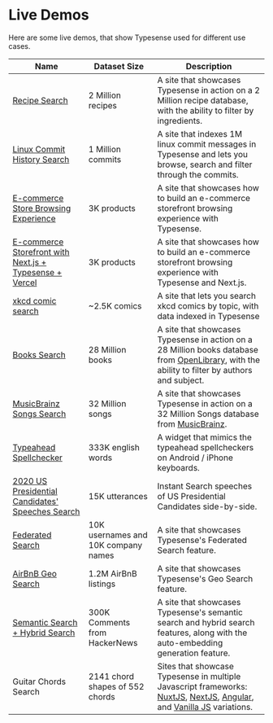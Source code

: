 # Live Demos

Here are some live demos, that show Typesense used for different use cases.

| Name                                                                                                                     | Dataset Size                        | Description                                                                                                                                                               |
|--------------------------------------------------------------------------------------------------------------------------|-------------------------------------|---------------------------------------------------------------------------------------------------------------------------------------------------------------------------|
| [Recipe Search](https://recipe-search.typesense.org/)                                                                    | 2 Million recipes                   | A site that showcases Typesense in action on a 2 Million recipe database, with the ability to filter by ingredients.                                                      |
| [Linux Commit History Search](https://linux-commits-search.typesense.org/)                                               | 1 Million commits                   | A site that indexes 1M linux commit messages in Typesense and lets you browse, search and filter through the commits.                                                     |
| [E-commerce Store Browsing Experience](https://ecommerce-store.typesense.org/)                                           | 3K products                         | A site that showcases how to build an e-commerce storefront browsing experience with Typesense.                                                                           |
| [E-commerce Storefront with Next.js + Typesense + Vercel](https://showcase-nextjs-typesense-ecommerce-store.vercel.app/) | 3K products                         | A site that showcases how to build an e-commerce storefront browsing experience with Typesense and Next.js.                                                               |
| [xkcd comic search](https://findxkcd.com/)                                                                               | ~2.5K comics                        | A site that lets you search xkcd comics by topic, with data indexed in Typesense                                                                                          |
| [Books Search](https://books-search.typesense.org/)                                                                      | 28 Million books                    | A site that showcases Typesense in action on a 28 Million books database from [OpenLibrary](https://openlibrary.org/), with the ability to filter by authors and subject. |
| [MusicBrainz Songs Search](https://songs-search.typesense.org/)                                                          | 32 Million songs                    | A site that showcases Typesense in action on a 32 Million Songs database from [MusicBrainz](https://musicbrainz.org/).                                                    |
| [Typeahead Spellchecker](https://spellcheck.typesense.org/)                                                              | 333K english words                  | A widget that mimics the typeahead spellcheckers on Android / iPhone keyboards.                                                                                           |
| [2020 US Presidential Candidates' Speeches Search](https://biden-trump-speeches-search.typesense.org/)                   | 15K utterances                      | Instant Search speeches of US Presidential Candidates side-by-side.                                                                                                       |
| [Federated Search](https://federated-search.typesense.org/)                                                              | 10K usernames and 10K company names | A site that showcases Typesense's Federated Search feature.                                                                                                               |
| [AirBnB Geo Search](https://airbnb-geosearch.typesense.org/)                                                             | 1.2M AirBnB listings                | A site that showcases Typesense's Geo Search feature.                                                                                                                     |
| [Semantic Search + Hybrid Search](https://hn-comments-search.typesense.org/)                                             | 300K Comments from HackerNews       | A site that showcases Typesense's semantic search and hybrid search features, along with the auto-embedding generation feature.                                           |
| Guitar Chords Search                                                                                                     | 2141 chord shapes of 552 chords     | Sites that showcase Typesense in multiple Javascript frameworks: [NuxtJS](https://showcase-guitar-chords-search-nuxt-js.typesense.org/), [NextJS](https://showcase-guitar-chords-search-next-js.typesense.org/), [Angular](https://showcase-guitar-chords-search-angular.typesense.org/), and [Vanilla JS](https://showcase-guitar-chords-search-vanilla-js.typesense.org/) variations.  |
